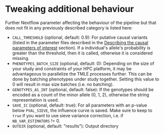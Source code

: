 # Tweaking additional behaviour

Further Nextflow parameter affecting the behaviour of the pipeline but that does not fit in any previously described category is listed here:

- `CALL_THRESHOLD` (optional, default: 0.9): For putative causal variants (listed in the parameter files described in the [Describing the causal parameters of interest](@ref) section). If a individual's allele's probability is greater than the threshold, then it is called, otherwise it is considered missing.
- `PHENOTYPES_BATCH_SIZE` (optional, default: 0): Depending on the size of your study and constraints of your HPC platform, it may be advantageous to parallelize the TMLE processes further. This can be done by batching phenotypes under study together. Setting this value to 0 will result in max size batches (i.e. no batching).
- `GENOTYPES_AS_INT` (optional, default: false): If the genotypes should be encoded as a count of the minor allele (0, 1, 2), otherwise the string representation is used.
- `SAVE_IC` (optional, default: true): For all parameters with an p-value below `PVAL_SIEVE`, the influence curve is saved. Make sure to keep to `true` if you want to use sieve variance correction, i.e. if `NB_VAR_ESTIMATORS` != 0.
- `OUTDIR` (optional, default: "results"): Output directory
